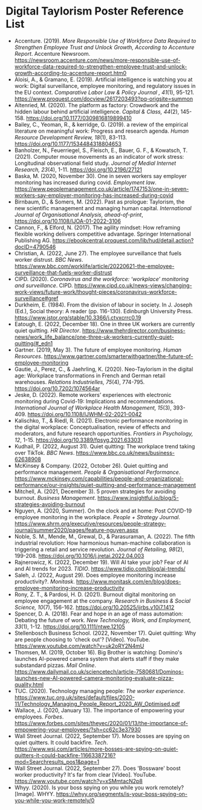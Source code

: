 # Digital Taylorism Poster Reference List
- Accenture. (2019). *More Responsible Use of Workforce Data Required to Strengthen Employee Trust and Unlock Growth, According to Accenture Report*. Accenture Newsroom. https://newsroom.accenture.com/news/more-responsible-use-of-workforce-data-required-to-strengthen-employee-trust-and-unlock-growth-according-to-accenture-report.htm0
- Aloisi, A., & Gramano, E. (2019). Artificial intelligence is watching you at work: Digital surveillance, employee monitoring, and regulatory issues in the EU context. *Comparative Labor Law & Policy Journal , 41*(1), 95-121. https://www.proquest.com/docview/2617203493?pq-origsite=summon
- Altenried, M. (2020). The platform as factory: Crowdwork and the hidden labour behind artificial intelligence. *Capital & Class, 44*(2), 145-158. https://doi.org/10.1177/0309816819899410
- Bailey, C., Yeoman, R., & kerridge, G. (2019). a review of the empirical literature on meaningful work: Progress and research agenda. *Human Resource Development Review, 18*(1), 83-113. https://doi.org/10.1177/1534484318804653
- Banholzer, N., Feuerriegel, S., Fleisch, E., Bauer, G. F., & Kowatsch, T. (2021). Computer mouse movements as an indicator of work stress: Longitudinal observational field study. *Journal of Medial Internet Research, 23*(4), 1-11. https://doi.org/10.2196/27121
- Baska, M. (2020, November 30). One in seven workers say employer monitoring has increased during covid. *Employment law*. https://www.peoplemanagement.co.uk/article/1747153/one-in-seven-workers-say-employer-monitoring-has-increased-during-covid
- Birnbaum, D., & Somers, M. (2022). Past as prologue: Taylorism, the new scientific management and managing human capital. *International Journal of Organisational Analysis, ahead-of-print*, https://doi.org/10.1108/IJOA-01-2022-3106
- Cannon, F., & Elford, N. (2017). The agility mindset: How reframing flexible working delivers competitive advantage. Springer International Publishing AG. https://ebookcentral.proquest.com/lib/hud/detail.action?docID=4790546 
- Christian, A. (2022, June 27). The employee surveillance that fuels worker distrust. *BBC News*. https://www.bbc.com/worklife/article/20220621-the-employee-surveillance-that-fuels-worker-distrust
- CIPD. (2020). *Coronavirus and the workforce: ‘workplace’ monitoring and surveillance*. CIPD. https://www.cipd.co.uk/news-views/changing-work-views/future-work/thought-pieces/coronavirus-workforce-surveillance#gref
- Durkheim, E. (1984). From the division of labour in society. In J. Joseph (Ed.), Social theory: A reader (pp. 116-130). Edinburgh University Press. https://www.jstor.org/stable/10.3366/j.ctvxcrrc0.19 
- Eatough, E. (2022, December 18). One in three UK workers are currently quiet quitting. *HR Director*. https://www.thehrdirector.com/business-news/work_life_balance/one-three-uk-workers-currently-quiet-quitting/#_edn1
- Gartner. (2019, May 3). The future of employee monitoring. *Human Resources*. https://www.gartner.com/smarterwithgartner/the-future-of-employee-monitoring 
- Gautie, J., Perez, C., & Jaehrling, K. (2020). Neo-Taylorism in the digital age: Workplace transformations in French and German retail warehouses. *Relations Industrielles, 75*(4), 774-795. https://doi.org/10.7202/1074564ar 
- Jeske, D. (2022). Remote workers’ experiences with electronic monitoring during Covid-19: Implications and recommendations. *International Journal of Workplace Health Management, 15*(3), 393-409. https://doi.org/10.1108/IJWHM-02-2021-0042 
- Kalischko, T., & Riedl, R. (2021). Electronic performance monitoring in the digital workplace: Conceptualisation, review of effects and moderators, and future research opportunities. *Frontiers in Psychology, 12*, 1-15. https://doi.org/10.3389/fpsyg.2021.633031 
- Kudhail, P. (2022, August 31). Quiet quitting: The workplace trend taking over TikTok. *BBC News*. https://www.bbc.co.uk/news/business-62638908 
- McKinsey & Company. (2022, October 26). Quiet quitting and performance management. *People & Organisational Performance*. https://www.mckinsey.com/capabilities/people-and-organizational-performance/our-insights/quiet-quitting-and-performance-management
- Mitchell, A. (2021, December 3). 5 proven strategies for avoiding burnout. *Business Management*. https://www.insightful.io/blog/5-strategies-avoiding-burnout
- Nguyen, A. (2020, Summer). On the clock and at home: Post COVID-19 employee monitoring in the workplace. *People + Strategy Journal*. https://www.shrm.org/executive/resources/people-strategy-journal/summer2020/pages/feature-nguyen.aspx
- Noble, S. M., Mende, M., Grewal, D., & Parasuraman, A. (2022). The fifth industrial revolution: How harmonious human-machine collaboration is triggering a retail and service revolution. *Journal of Retailing, 98*(2), 199-208. https://doi.org/10.1016/j.jretai.2022.04.003 
- Rajnerowicz, K. (2022, December 19). Will AI take your job? Fear of AI and AI trends for 2023. *TIDIO*. https://www.tidio.com/blog/ai-trends/
- Saleh, J. (2022, August 29). Does employee monitoring increase productivity?. *Monitask*. https://www.monitask.com/en/blog/does-employee-monitoring-increase-productivity
- Rony, Z. T., & Pardosi, H. D. (2021). Burnout digital monitoring on employee engagement at the company. *Research in Business & Social Science, 10*(7), 156-162. https://doi.org/10.20525/ijrbs.v10i7.1412
- Spencer, D. A. (2018). Fear and hope in an age of mass automation: Debating the future of work. *New Technology, Work, and Employment, 33*(1), 1-12. https://doi.org/10.1111/ntwe.12105
- Stellenbosch Business School. (2022, November 17). Quiet quitting: Why are people choosing to 'check out'? [Video]. YouTube. https://www.youtube.com/watch?v=uk2oRY2N4mU
- Thomsen, M. (2019, October 16). Big Brother is watching: Domino's launches AI-powered camera system that alerts staff if they make substandard pizzas. *Mail Online*. https://www.dailymail.co.uk/sciencetech/article-7580681/Dominos-launches-new-AI-powered-camera-monitoring-evaluate-pizza-quality.html
- TUC. (2020). Technology managing people: *The worker experience*. https://www.tuc.org.uk/sites/default/files/2020-11/Technology_Managing_People_Report_2020_AW_Optimised.pdf
- Wallace, J. (2020, January 13). The importance of empowering your employees. *Forbes*. https://www.forbes.com/sites/theyec/2020/01/13/the-importance-of-empowering-your-employees/?sh=cc62c3e37930
- Wall Street Journal. (2022, September 17). More bosses are spying on quiet quitters. It could backfire. *Tech*. https://www.wsj.com/articles/more-bosses-are-spying-on-quiet-quitters-it-could-backfire-11663387216?mod=Searchresults_pos1&page=1
- Wall Street Journal. (2022, September 27). Does 'Bossware' boost worker productivity? It's far from clear [Video]. YouTube. https://www.youtube.com/watch?v=xSMmtacN2p8 
- Whyy. (2020). Is your boss spying on you while you work remotely? [Image]. WHYY. https://whyy.org/segments/is-your-boss-spying-on-you-while-you-work-remotely/0
